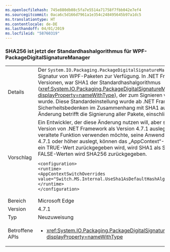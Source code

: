 ```yaml
---
ms.openlocfilehash: 745e880db08c5fa7e5514a71758f7fbb042e7ef4
ms.sourcegitcommit: 0aca6c5d166d7961a1e354c248495645b97a1dc5
ms.translationtype: HT
ms.contentlocale: de-DE
ms.lasthandoff: 04/01/2019
ms.locfileid: "58760319"
---
```

### <a name="the-default-hash-algorithm-for-wpf-packagedigitalsignaturemanager-is-now-sha256"></a>SHA256 ist jetzt der Standardhashalgorithmus für WPF-PackageDigitalSignatureManager

|   |   |
|---|---|
|Details|Der <code>System.IO.Packaging.PackageDigitalSignatureManager</code> stellt Funktionen zur digitalen Signatur von WPF-Paketen zur Verfügung.  In .NET Framework 4.7 und früheren Versionen, war SHA1 der Standardhashalgorithmus (<xref:System.IO.Packaging.PackageDigitalSignatureManager.DefaultHashAlgorithm?displayProperty=nameWithType>), der zum Signieren von Paketbestandteilen verwendet wurde.  Diese Standardeinstellung wurde ab .NET Framework 4.7.1 aufgrund von Sicherheitsbedenken im Zusammenhang mit SHA1 auf SHA256 geändert.  Diese Änderung betrifft die Signierung aller Pakete, einschließlich XPS-Dokumenten.|
|Vorschlag|Ein Entwickler, der diese Änderung nutzen will, aber seine Anwendung auf eine ältere Version von .NET Framework als Version 4.7.1 auslegt, oder ein Entwickler, der die veraltete Funktion verwenden möchte, seine Anwendung jedoch auf .NET Framework 4.7.1 oder höher auslegt, können das „AppContext“-Flag entsprechend festlegen.  Wenn ein TRUE-Wert zurückgegeben wird, wird SHA1 als Standardalgorithmus verwendet. Bei FALSE-Werten wird SHA256 zurückgegeben.<pre><code class="lang-xml">&lt;configuration&gt;&#13;&#10;&lt;runtime&gt;&#13;&#10;&lt;AppContextSwitchOverrides value=&quot;Switch.MS.Internal.UseSha1AsDefaultHashAlgorithmForDigitalSignatures=true&quot;/&gt;&#13;&#10;&lt;/runtime&gt;&#13;&#10;&lt;/configuration&gt;&#13;&#10;</code></pre>|
|Bereich|Microsoft Edge|
|Version|4.7.1|
|Typ|Neuzuweisung|
|Betroffene APIs|<ul><li><xref:System.IO.Packaging.PackageDigitalSignatureManager.DefaultHashAlgorithm?displayProperty=nameWithType></li></ul>|

